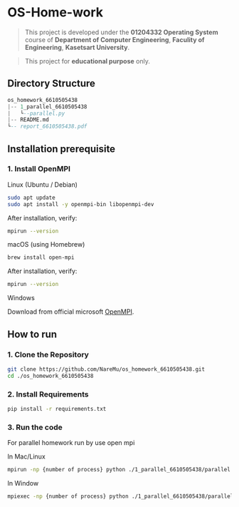 # OS-Home-work
> This project is developed under the **01204332 Operating System** course of **Department of Computer Engineering**, **Faculity of Engineering**, **Kasetsart University**.

> This project for **educational purpose** only.
## Directory Structure
```hs
os_homework_6610505438
|-- 1_parallel_6610505438
|   └--parallel.py
|-- README.md
└-- report_6610505438.pdf
```
## Installation prerequisite
### 1. Install OpenMPI
Linux (Ubuntu / Debian)
```bash
sudo apt update
sudo apt install -y openmpi-bin libopenmpi-dev
```
After installation, verify:
```bash
mpirun --version
```
macOS (using Homebrew)

```bash
brew install open-mpi
```

After installation, verify:
```bash
mpirun --version
```
Windows

Download from official microsoft [OpenMPI](https://learn.microsoft.com/en-us/message-passing-interface/microsoft-mpi).


## How to run
### 1. Clone the Repository

```bash
git clone https://github.com/NareMu/os_homework_6610505438.git
cd ./os_homework_6610505438
```

### 2. Install Requirements
```bash
pip install -r requirements.txt
```
### 3. Run the code
For parallel homework run by use open mpi

In Mac/Linux
```bash
mpirun -np {number of process} python ./1_parallel_6610505438/parallel.py {number to factorize}
```

In Window
```bash
mpiexec -np {number of process} python ./1_parallel_6610505438/parallel.py {number to factorize}
```
